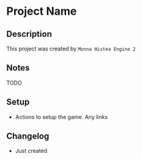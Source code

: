 # Project Name

## Description
This project was created by `Monna Histea Engine 2`

## Notes
TODO

## Setup
* Actions to setup the game. Any links

## Changelog
* Just created

